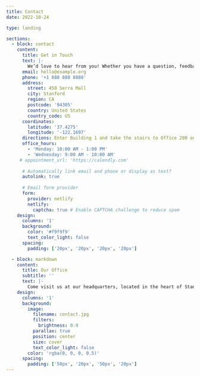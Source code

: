 ```yaml
---
title: Contact
date: 2022-10-24

type: landing

sections:
  - block: contact
    content:
      title: Get in Touch
      text: |-
        We’d love to hear from you! Whether you have a question, feedback, or just want to say hello, feel free to reach out using the contact details below or schedule an appointment with us.
      email: hello@example.org
      phone: '+1 888 888 8888'
      address:
        street: 450 Serra Mall
        city: Stanford
        region: CA
        postcode: '94305'
        country: United States
        country_code: US
      coordinates:
        latitude: '37.4275'
        longitude: '-122.1697'
      directions: Enter Building 1 and take the stairs to Office 200 on Floor 2.
      office_hours:
        - 'Monday: 10:00 AM - 1:00 PM'
        - 'Wednesday: 9:00 AM - 10:00 AM'
     # appointment_url: 'https://calendly.com'
    
      # Automatically link email and phone or display as text?
      autolink: true
    
      # Email form provider
      form:
        provider: netlify
        netlify:
          captcha: true # Enable CAPTCHA challenge to reduce spam
    design:
      columns: '1'
      background:
        color: '#f9f9f9'
        text_color_light: false
      spacing:
        padding: ['20px', '20px', '20px', '20px']

  - block: markdown
    content:
      title: Our Office
      subtitle: ''
      text: |-
        Come visit us at our headquarters, located in the heart of Stanford. Our friendly staff is ready to assist you during office hours. For a smoother experience, we recommend booking an appointment in advance.
    design:
      columns: '1'
      background:
        image: 
          filename: contact.jpg
          filters:
            brightness: 0.9
          parallax: true
          position: center
          size: cover
          text_color_light: false
        color: 'rgba(0, 0, 0, 0.5)'
      spacing:
        padding: ['50px', '20px', '50px', '20px']
---
```


